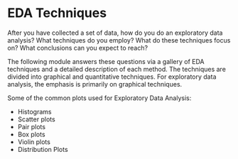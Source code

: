 # EDA Techniques

After you have collected a set of data, how do you do an exploratory data analysis? What techniques do you employ? What do these techniques focus on? What conclusions can you expect to reach?

The following module answers these questions via a gallery of EDA techniques and a detailed description of each method. The techniques are divided into graphical and quantitative techniques. For exploratory data analysis, the emphasis is primarily on graphical techniques.

Some of the common plots used for Exploratory Data Analysis:
* Histograms
* Scatter plots
* Pair plots
* Box plots
* Violin plots
* Distribution Plots